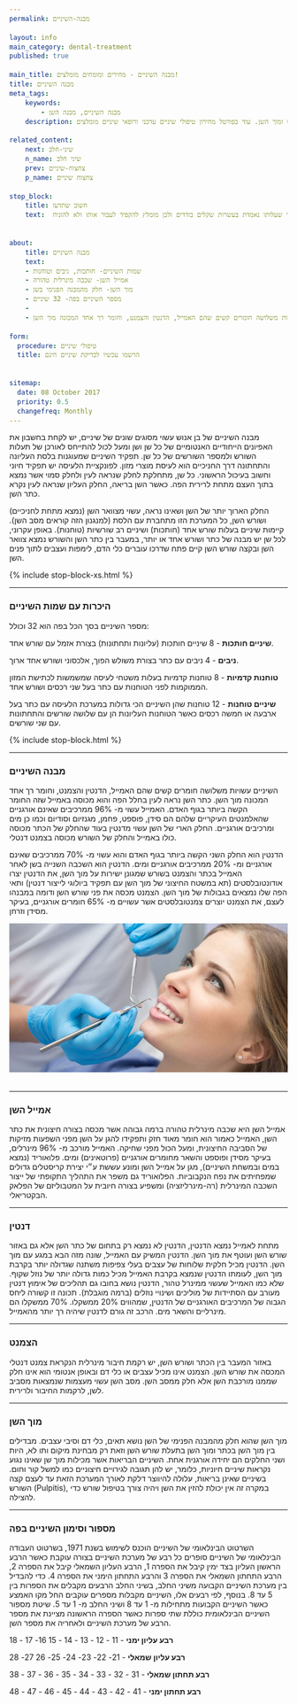 ```yaml
---
permalink: מבנה-השיניים

layout: info
main_category: dental-treatment
published: true

main_title: מבנה השיניים - מחירים ומומחים מומלצים!
title: מבנה השיניים
meta_tags:
    keywords:
        - מבנה השיניים, מבנה השן
    description: מבנה השיניים - הכירו את כל שמות השיניים (טוחנות, ניבים, חותכות), המספר שלהן ומיקומם בפה ובנוסף הסבר על אימייל השן, דנטין, צמנט ומוך השן. עוד בפורטל מחירון טיפולי שיניים עדכני ורופאי שיניים מומלצים.

related_content:
    next: שיני-חלב
    n_name: שיני חלב
    prev: צחצוח-שיניים
    p_name: צחצוח שיניים

stop_block: 
    title: חשוב שתדעו
    text:  ממולץ לעבור טיפול שיננית לפחות פעם בשנה. ניקוי אבנית מגביל את ההופעה של מחלות חניכיים ושומר על שיניים בריאות. מדובר בטיפול קצר שעלותו נאמדת בעשרות שקלים בודדים ולכן מומלץ להקפיד לעבור אותו ולא להזניח.        


about:
    title: מבנה השיניים
    text: 
    - שמות השיניים- חותכות, ניבים וטוחנות
    - אמייל השן- שכבה מינרלית טהורה
    - מוך השן- חלק מהמבנה הפנימי בשן
    - מספר השיניים בפה- 32 שיניים
    - 
    - השיניים עשויות משלושה חומרים קשים שהם האמייל, הדנטין והצמנט, וחומר רך אחד המכונה מוך השן.

form:
  procedure: טיפולי שיניים
  title: הרשמו עכשיו לבדיקת שיניים חינם

  
sitemap: 
  date: 08 October 2017
  priority: 0.5
  changefreq: Monthly
---
```

מבנה השיניים של בן אנוש עשוי מסוגים שונים של שיניים, יש לקחת בחשבון את האפיונים הייחודיים האנטומיים של כל שן ושן ומעל לכול להתייחס לאורכן של תעלות השורש ולמספר השורשים של כל שן. תפקיד השיניים שמעוגנות בלסת העליונה והתחתונה דרך החניכיים הוא לעיסת מוצרי מזון. לפונקציית הלעיסה יש תפקיד חיוני וחשוב בעיכול הראשוני. כל שן, מתחלקת לחלק שנראה לעין ולחלק סמוי אשר נמצא בתוך העצם מתחת לרירית הפה. כאשר השן בריאה, החלק העליון שנראה לעין נקרא כתר השן. 

החלק הארוך יותר של השן ושאינו נראה, עשוי מצוואר השן (נמצא מתחת לחניכיים) ושורש השן, כל המערכת הזו מתחברת עם הלסת (למנגנון הזה קוראים מסב השן). קיימות שיניים בעלות שורש אחד (חותכות) ושיניים רב שורשיות (טוחנות). באופן עקרוני, לכל שן יש מבנה של כתר ושורש אחד או יותר, במעבר בין כתר השן והשורש נמצא צוואר השן ובקצה שורש השן קיים פתח שדרכו עוברים כלי הדם, לימפות ועצבים לתוך פנים השן.  

 {% include stop-block-xs.html %}  

- - - - - -

###  היכרות עם שמות השיניים

מספר השיניים בסך הכל בפה הוא 32 וכולל:

**שיניים חותכות** - 8 שיניים חותכות (עליונות ותחתונות) בצורת אזמל עם שורש אחד.

**ניבים** - 4 ניבים עם כתר בצורת משולש הפוך, אלכסוני ושורש אחד ארוך.

**טוחנות קדמיות** - 8 טוחנות קדמיות בעלות משטחי לעיסה שמשמשות לכתישת המזון הממוקמות לפני הטוחנות עם כתר בעל שני רכסים ושורש אחד.

**שיניים טוחנות** - 12 טוחנות שהן השיניים הכי גדולות במערכת הלעיסה עם כתר בעל ארבעה או חמשה רכסים כאשר הטוחנות העליונות הן עם שלושה שורשים והתחתונות עם שני שורשים. 

 {% include stop-block.html %}  

- - - - - -

###  מבנה השיניים

השיניים עשויות משלושה חומרים קשים שהם האמייל, הדנטין והצמנט, וחומר רך אחד המכונה מוך השן. כתר השן נראה לעין בחלל הפה והוא מכוסה באמייל שזה החומר הקשה ביותר בגוף האדם. האמייל עשוי מ- 96% ממרכיבים שאינם אורגניים שהאלמנטים העיקריים שלהם הם סידן, פוספט, פחמן, מגנזיום וסודיום וכמו כן מים ומרכיבים אורגניים. החלק הארי של השן עשוי מדנטין בעוד שהחלק של הכתר מכוסה כולו באמייל והחלק של השורש מכוסה בצמנט דנטלי. 

הדנטין הוא החלק השני הקשה ביותר בגוף האדם והוא עשוי מ- 70% ממרכיבים שאינם אורגניים ומ- 20% ממרכיבים אורגניים ומים. הדנטין הוא השכבה השנייה בשן לאחר האמייל בכתר והצמנט בשורש שמגונן ישירות על מוך השן, את הדנטין יצרו אודונטובלסטים (תא במשטח החיצוני של מוך השן עם תפקיד ביולוגי לייצור דנטין) ותאי הפה שלו נמצאים בגבולות של מוך השן. הצמנט מכסה את פני שורש השן ודומה במבנהו לעצם, את הצמנט יוצרים צמנטובלסטים אשר עשויים מ- 65% חומרים אורגניים, בעיקר מסידן וזרחן. 


 ![{{ page.title }}](/images/articles/dental-treatment.jpg)  

- - - - - -

###  אמייל השן

אמייל השן היא שכבה מינרלית טהורה ברמה גבוהה אשר מכסה בצורה חיצונית את כתר השן, האמייל כאמור הוא חומר מאוד חזק ותפקידו להגן על השן מפני השפעות מזיקות של הסביבה החיצונית, ומעל הכול מפני שחיקה. האמייל מורכב מ- 96%  מינרלים, בעיקר מסידן ופוספט והשאר מחומרים אורגניים (פרוטאינים) ומים. פלואוריד (נמצא במים ובמשחת השיניים), מגן על אמייל השן ומונע עששת ע״י יצירת קריסטלים גדולים שמפחיתים את נפח הנקבוביות. הפלואוריד גם משפר את התהליך התקופתי של ייצור השכבה המינרלית (רה-מינרליזציה) ומשפיע בצורה חיובית על המטבוליזם של הפלאק הבקטריאלי. 
- - - - - -

###  דנטין

מתחת לאמייל נמצא הדנטין, הדנטין לא נמצא רק בתחום של כתר השן אלא גם באזור שורש השן ועוטף את מוך השן. הדנטין המשיק עם האמייל, שונה מזה הבא במגע עם מוך השן. הדנטין מכיל חלקית שלוחות של עצבים בעלי צפיפות משתנה שגדולה יותר בקרבת מוך השן, לעומתו הדנטין שנמצא בקרבת האמייל מכיל כמות גדולה יותר של נוזל שקוף. שלא כמו האמייל שעשוי ממינרל טהור, הדנטין נושא בחובו גם תהליכים של אימוץ דנטין מעורב עם הסתיידות של מוליכים ושינויי נוזלים (ברמה מוגבלת). תכונה זו קשורה ליחס הגבוה של המרכיבים האורגניים של הדנטין, שמהווים  20%  ממשקלו. 70% ממשקלו הם מינרליים והשאר מים. הרכב זה גורם לדנטין שיהיה רך יותר מהאמייל. 
- - - - - -

###  הצמנט

באזור המעבר בין הכתר ושורש השן, יש רקמת חיבור מינרלית הנקראת צמנט דנטלי המכסה את שורש השן. הצמנט אינו מכיל עצבים או כלי דם ובאופן אנטומי הוא אינו חלק שממנו מורכבת השן אלא חלק ממסב השן. מסב השן עשוי מעצמות שנמצאות מסביב לשן, לרקמות החיבור ולרירית.
- - - - - -

###  מוך השן

מוך השן שהוא חלק מהמבנה הפנימי של השן נושא תאים, כלי דם וסיבי עצבים. מבדילים בין מוך השן בכתר ומוך השן בתעלת שורש השן וזאת רק מבחינת מיקום ותו לא, היות ושני החלקים הם יחידה אורגנית אחת. השיניים הבריאות אשר מכילות מוך שן שאינו נגוע נקראות שיניים חיוניות, כלומר, יש להן תגובה לגירויים חיצוניים כמו למשל קור וחום. בשיניים שאינן בריאות, עלולה להיווצר דלקת לאורך המערכת הזאת עד לעצם קצה השורש (Pulpitis), במקרה זה אין יכולת להזין את השן ויהיה צורך בטיפול שורש כדי להצילה. 
- - - - - -

###  מספור וסימון השיניים בפה

השרטוט הבינלאומי של השיניים הוכנס לשימוש בשנת 1971, בשרטוט העבודה הבינלאומי של השיניים סופרים כל רבע של מערכת השיניים בצורה עוקבת כאשר הרבע הראשון העליון בצד ימין קיבל את הספרה 1, הרבע העליון השמאלי קיבל את הספרה 2, הרבע התחתון השמאלי את הספרה 3 והרבע התחתון הימני את הספרה 4. כדי להבדיל בין מערכת השיניים הקבועה משיני החלב, בשיני החלב הרבעים מקבלים את הספרות בין 5 עד 8. בנוסף, לפי רבעים אלו, השיניים מקבלות מספרים עוקבים החל מקו האמצע כאשר השיניים הקבועות מתחילות מ- 1 עד 8 ושיני החלב מ- 1 עד 5. שיטת מספור השיניים הבינלאומית כוללת שתי ספרות כאשר הספרה הראשונה מציינת את מספר הרבע של מערכת השיניים ולאחריה את מספר השן. 

**רבע עליון ימני** - 11 - 12 - 13 - 14 - 15 16- 17 - 18 

**רבע עליון שמאלי** - 21- 22-  23- 24-  25- 26 27-  28

**רבע תחתון שמאלי** - 31 - 32 - 33 - 34 - 35 - 36 - 37 - 38

**רבע תחתון ימני** - 41 - 42 - 43 - 44 - 45 - 46 - 47 - 48
